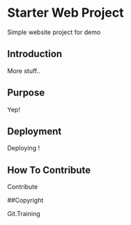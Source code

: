 # Starter Web Project

Simple website project for demo

## Introduction

More stuff..

## Purpose

Yep!

## Deployment

Deploying !

## How To Contribute

Contribute

##Copyright

Git.Training